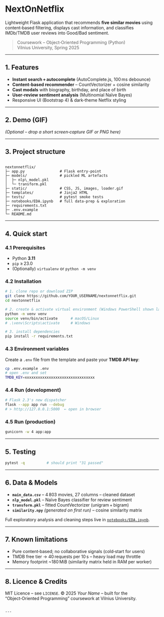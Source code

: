 
# NextOnNetflix

Lightweight Flask application that recommends **five similar movies** using
content‑based filtering, displays cast information, and classifies IMDb/TMDB
user reviews into Good/Bad sentiment.

> Coursework – Object‑Oriented Programming (Python)  
> Vilnius University, Spring 2025

---

## 1. Features

* **Instant search + autocomplete** (AutoComplete.js, 100 ms debounce)
* **Content‑based recommender** – CountVectorizer + cosine similarity
* **Cast modals** with biography, birthday, and place of birth
* **User‑review sentiment analysis** (Multinomial Naïve Bayes)
* Responsive UI (Bootstrap 4) & dark‑theme Netflix styling

---

## 2. Demo (GIF)

*(Optional – drop a short screen‑capture GIF or PNG here)*

---

## 3. Project structure

```

nextonnetflix/
├─ app.py                # Flask entry‑point
├─ models/               # pickled ML artefacts
│  ├─ nlp\_model.pkl
│  └─ transform.pkl
├─ static/               # CSS, JS, images, loader.gif
├─ templates/            # Jinja2 HTML
├─ tests/                # pytest smoke tests
├─ notebooks/EDA.ipynb   # full data‑prep & exploration
├─ requirements.txt
├─ .env.example
└─ README.md

````

---

## 4. Quick start

### 4.1 Prerequisites

* Python **3.11**  
* `pip` ≥ 23.0  
* (Optionally) `virtualenv` or `python -m venv`

### 4.2 Installation

```bash
# 1. clone repo or download ZIP
git clone https://github.com/YOUR_USERNAME/nextonnetflix.git
cd nextonnetflix

# 2. create & activate virtual environment (Windows PowerShell shown last)
python -m venv venv
source venv/bin/activate      # macOS/Linux
# .\venv\Scripts\activate     # Windows

# 3. install dependencies
pip install -r requirements.txt
````

### 4.3 Environment variables

Create a `.env` file from the template and paste your **TMDB API key**:

```bash
cp .env.example .env
# open .env and set
TMDB_KEY=xxxxxxxxxxxxxxxxxxxxxxxxxxxxxxxx
```

### 4.4 Run (development)

```bash
# Flask 2.3's new dispatcher
flask --app app run --debug
# > http://127.0.0.1:5000  ← open in browser
```

### 4.5 Run (production)

```bash
gunicorn -w 4 app:app
```

---

## 5. Testing

```bash
pytest -q          # should print "31 passed"
```

---

## 6. Data & Models

* **`main_data.csv`** – 4 803 movies, 27 columns – cleaned dataset
* **`nlp_model.pkl`** – Naïve Bayes classifier for review sentiment
* **`transform.pkl`** – fitted CountVectorizer (unigram + bigram)
* **`similarity.npy`** *(generated on first run)* – cosine similarity matrix

Full exploratory analysis and cleaning steps live in
[`notebooks/EDA.ipynb`](notebooks/EDA.ipynb).

---

## 7. Known limitations

* Pure content‑based; no collaborative signals (cold‑start for users)
* TMDB free tier → 40 requests per 10 s – heavy load may throttle
* Memory footprint \~180 MiB (similarity matrix held in RAM per worker)

---

## 8. Licence & Credits

MIT Licence – see `LICENSE`.
© 2025 *Your Name* – built for the “Object‑Oriented Programming” coursework at
Vilnius University.

```

---

